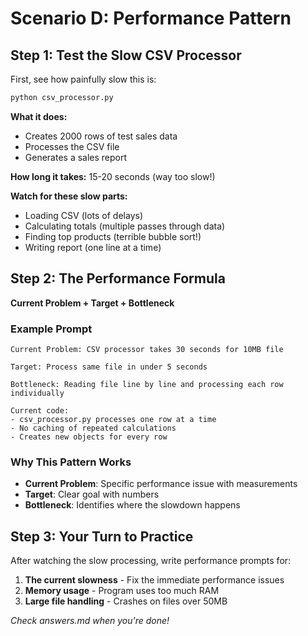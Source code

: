 # Scenario D: Performance Pattern

## Step 1: Test the Slow CSV Processor

First, see how painfully slow this is:

```bash
python csv_processor.py
```

**What it does:** 
- Creates 2000 rows of test sales data
- Processes the CSV file 
- Generates a sales report

**How long it takes:** 15-20 seconds (way too slow!)

**Watch for these slow parts:**
- Loading CSV (lots of delays)
- Calculating totals (multiple passes through data)
- Finding top products (terrible bubble sort!)
- Writing report (one line at a time)

## Step 2: The Performance Formula
**Current Problem + Target + Bottleneck**

### Example Prompt
```
Current Problem: CSV processor takes 30 seconds for 10MB file

Target: Process same file in under 5 seconds

Bottleneck: Reading file line by line and processing each row individually

Current code:
- csv_processor.py processes one row at a time
- No caching of repeated calculations
- Creates new objects for every row
```

### Why This Pattern Works
- **Current Problem**: Specific performance issue with measurements
- **Target**: Clear goal with numbers
- **Bottleneck**: Identifies where the slowdown happens

## Step 3: Your Turn to Practice

After watching the slow processing, write performance prompts for:

1. **The current slowness** - Fix the immediate performance issues
2. **Memory usage** - Program uses too much RAM
3. **Large file handling** - Crashes on files over 50MB

*Check answers.md when you're done!* 